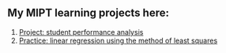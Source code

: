 ## My MIPT learning projects here:

1. [Project: student performance analysis](https://github.com/drSever/drSever_data_science/tree/main/MIPT/01_project)
2. [Practice: linear regression using the method of least squares](https://github.com/drSever/drSever_data_science/tree/main/MIPT/02_project)


